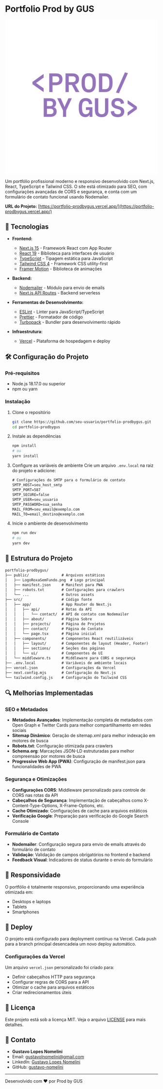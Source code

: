 # Portfolio Prod by GUS

![Logo](public/LogoRoxaSemFundo.png)

Um portfólio profissional moderno e responsivo desenvolvido com Next.js, React, TypeScript e Tailwind CSS. O site está otimizado para SEO, com configurações avançadas de CORS e segurança, e conta com um formulário de contato funcional usando Nodemailer.

**URL do Projeto:** [https://portfolio-prodbygus.vercel.app/](https://portfolio-prodbygus.vercel.app/)

## 🚀 Tecnologias

- **Frontend:**

  - [Next.js 15](https://nextjs.org/) - Framework React com App Router
  - [React 19](https://react.dev/) - Biblioteca para interfaces de usuário
  - [TypeScript](https://www.typescriptlang.org/) - Tipagem estática para JavaScript
  - [Tailwind CSS 4](https://tailwindcss.com/) - Framework CSS utility-first
  - [Framer Motion](https://www.framer.com/motion/) - Biblioteca de animações

- **Backend:**

  - [Nodemailer](https://nodemailer.com/) - Módulo para envio de emails
  - [Next.js API Routes](https://nextjs.org/docs/app/building-your-application/routing/route-handlers) - Backend serverless

- **Ferramentas de Desenvolvimento:**

  - [ESLint](https://eslint.org/) - Linter para JavaScript/TypeScript
  - [Prettier](https://prettier.io/) - Formatador de código
  - [Turbopack](https://turbo.build/pack) - Bundler para desenvolvimento rápido

- **Infraestrutura:**
  - [Vercel](https://vercel.com/) - Plataforma de hospedagem e deploy

## 🛠️ Configuração do Projeto

### Pré-requisitos

- Node.js 18.17.0 ou superior
- npm ou yarn

### Instalação

1. Clone o repositório

   ```bash
   git clone https://github.com/seu-usuario/portfolio-prodbygus.git
   cd portfolio-prodbygus
   ```

2. Instale as dependências

   ```bash
   npm install
   # ou
   yarn install
   ```

3. Configure as variáveis de ambiente
   Crie um arquivo `.env.local` na raiz do projeto e adicione:

   ```env
   # Configurações do SMTP para o formulário de contato
   SMTP_HOST=seu_host_smtp
   SMTP_PORT=587
   SMTP_SECURE=false
   SMTP_USER=seu_usuario
   SMTP_PASSWORD=sua_senha
   MAIL_FROM=seu_email@exemplo.com
   MAIL_TO=email_destino@exemplo.com
   ```

4. Inicie o ambiente de desenvolvimento
   ```bash
   npm run dev
   # ou
   yarn dev
   ```

## 📂 Estrutura do Projeto

```
portfolio-prodbygus/
├── public/               # Arquivos estáticos
│   ├── LogoRoxaSemFundo.png  # Logo principal
│   ├── manifest.json     # Manifest para PWA
│   ├── robots.txt        # Configurações para crawlers
│   └── ...               # Outros assets
├── src/                  # Código fonte
│   ├── app/              # App Router do Next.js
│   │   ├── api/          # Rotas da API
│   │   │   └── contact/  # API de contato com Nodemailer
│   │   ├── about/        # Página Sobre
│   │   ├── projects/     # Página de Projetos
│   │   ├── contact/      # Página de Contato
│   │   └── page.tsx      # Página inicial
│   ├── components/       # Componentes React reutilizáveis
│   │   ├── layout/       # Componentes de layout (Header, Footer)
│   │   ├── sections/     # Seções das páginas
│   │   └── ui/           # Componentes de UI
│   └── middleware.ts     # Middleware para CORS e segurança
├── .env.local            # Variáveis de ambiente locais
├── vercel.json           # Configurações da Vercel
├── next.config.mjs       # Configuração do Next.js
└── tailwind.config.js    # Configuração do Tailwind CSS
```

## 🔍 Melhorias Implementadas

### SEO e Metadados

- **Metadados Avançados**: Implementação completa de metadados com Open Graph e Twitter Cards para melhor compartilhamento em redes sociais
- **Sitemap Dinâmico**: Geração de sitemap.xml para melhor indexação em motores de busca
- **Robots.txt**: Configuração otimizada para crawlers
- **Schema.org**: Marcações JSON-LD estruturadas para melhor compreensão por motores de busca
- **Progressive Web App (PWA)**: Configuração de manifest.json para funcionalidades de PWA

### Segurança e Otimizações

- **Configurações CORS**: Middleware personalizado para controle de CORS nas rotas da API
- **Cabeçalhos de Segurança**: Implementação de cabeçalhos como X-Content-Type-Options, X-Frame-Options, etc.
- **Cache Otimizado**: Configurações de cache para arquivos estáticos
- **Verificação Google**: Preparação para verificação do Google Search Console

### Formulário de Contato

- **Nodemailer**: Configuração segura para envio de emails através do formulário de contato
- **Validação**: Validação de campos obrigatórios no frontend e backend
- **Feedback Visual**: Indicadores de status durante o envio do formulário

## 📱 Responsividade

O portfólio é totalmente responsivo, proporcionando uma experiência otimizada em:

- Desktops e laptops
- Tablets
- Smartphones

## 🚀 Deploy

O projeto está configurado para deployment contínuo na Vercel. Cada push para a branch principal desencadeia um novo deploy automático.

### Configurações da Vercel

Um arquivo `vercel.json` personalizado foi criado para:

- Definir cabeçalhos HTTP para segurança
- Configurar regras de CORS para a API
- Otimizar o cache para arquivos estáticos
- Criar redirecionamentos úteis

## 📄 Licença

Este projeto está sob a licença MIT. Veja o arquivo [LICENSE](LICENSE) para mais detalhes.

## 📧 Contato

- **Gustavo Lopes Nomelini**
- Email: gustavolnomelini@gmail.com
- LinkedIn: [Gustavo Lopes Nomelini](https://linkedin.com/in/gustavo-lopes-nomelini-144bb1212)
- GitHub: [gustavo-nomelini](https://github.com/gustavo-nomelini)

---

Desenvolvido com ❤️ por Prod by GUS
